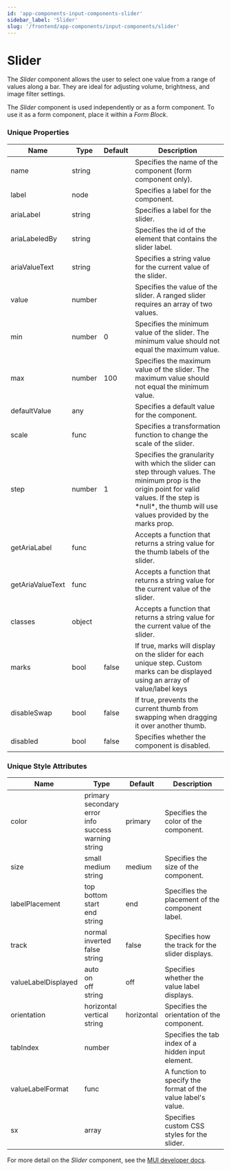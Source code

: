 ```yaml
---
id: 'app-components-input-components-slider'
sidebar_label: 'Slider'
slug: '/frontend/app-components/input-components/slider'
---
```


# Slider
The *Slider* component allows the user to select one value from a range of values along a bar. They are ideal for adjusting volume, brightness, and image filter settings.

The *Slider* component is used independently or as a form component. To use it as a form component, place it within a *Form Block*.

### Unique Properties
<table>
<thead>
<tr><th>Name</th><th>Type</th><th>Default</th><th>Description</th></tr>
</thead>
<tbody>
<tr><td>name</td><td>string</td><td></td><td>Specifies the name of the component (form component only).</td></tr>
<tr><td>label</td><td>node</td><td></td><td>Specifies a label for the component.</td></tr>
<tr><td>ariaLabel</td><td>string</td><td></td><td>Specifies a label for the slider.</td></tr>
<tr><td>ariaLabeledBy</td><td>string</td><td></td><td>Specifies the id of the element that contains the slider label.</td></tr>
<tr><td>ariaValueText</td><td>string</td><td></td><td>Specifies a string value for the current value of the slider.</td></tr>
<tr><td>value</td><td>number</td><td></td><td>Specifies the value of the slider. A ranged slider requires an array of two values.</td></tr>
<tr><td>min</td><td>number</td><td>0</td><td>Specifies the minimum value of the slider. The minimum value should not equal the maximum value.</td></tr>
<tr><td>max</td><td>number</td><td>100</td><td>Specifies the maximum value of the slider. The maximum value should not equal the minimum value.</td></tr>
<tr><td>defaultValue</td><td>any</td><td></td><td>Specifies a default value for the component.
</td></tr>
<tr><td>scale</td><td>func</td><td></td><td>Specifies a transformation function to change the scale of the slider.</td></tr>
<tr><td>step</td><td>number</td><td>1</td><td>Specifies the granularity with which the slider can step through values. The minimum prop is the origin point for valid values. If the step is *null*, the thumb will use values provided by the marks prop.</td></tr>
<tr><td>getAriaLabel</td><td>func</td><td></td><td>Accepts a function that returns a string value for the thumb labels of the slider.</td></tr>
<tr><td>getAriaValueText</td><td>func</td><td></td><td>Accepts a function that returns a string value for the current value of the slider.</td></tr>
<tr><td>classes</td><td>object</td><td></td><td>Accepts a function that returns a string value for the current value of the slider.</td></tr>
<tr><td>marks</td><td>bool</td><td>false</td><td>If true, marks will display on the slider for each unique step. Custom marks can be displayed using an array of value/label keys</td></tr>
<tr><td>disableSwap</td><td>bool</td><td>false</td><td>If true, prevents the current thumb from swapping when dragging it over another thumb.</td></tr>
<tr><td>disabled</td><td>bool</td><td>false</td><td>Specifies whether the component is disabled.</td></tr>
</tbody>
</table>

### Unique Style Attributes
<table>
<thead>
<tr><th>Name</th><th>Type</th><th>Default</th><th>Description</th></tr>
</thead>
<tbody>
<tr><td>color</td><td>primary<br/>secondary<br/>error<br/>info<br/>success<br/>warning<br/>string</td><td>primary</td><td>Specifies the color of the component.</td></tr>
<tr><td>size</td><td>small<br/>medium<br/>string</td><td>medium</td><td>Specifies the size of the component.</td></tr>
<tr><td>labelPlacement</td><td>top<br/>bottom<br/>start<br/>end<br/>string</td><td>end</td><td>Specifies the placement of the component label.</td></tr>
<tr><td>track</td><td>normal<br/>inverted<br/>false<br/>string</td><td>false</td><td>Specifies how the track for the slider displays.</td></tr>
<tr><td>valueLabelDisplayed</td><td>auto<br/>on<br/>off<br/>string</td><td>off</td><td>Specifies whether the value label displays.</td></tr>
<tr><td>orientation</td><td>horizontal<br/>vertical<br/>string</td><td>horizontal</td><td>Specifies the orientation of the component.</td></tr>
<tr><td>tabIndex</td><td>number</td><td></td><td>Specifies the tab index of a hidden input element.</td></tr>
<tr><td>valueLabelFormat</td><td>func</td><td></td><td>A function to specify the format of the value label's value.</td></tr>
<tr><td>sx</td><td>array</td><td></td><td>Specifies custom CSS styles for the slider.</td></tr>
</tbody>
</table>

For more detail on the *Slider* component, see the [MUI developer docs](https://mui.com/material-ui/api/slider/).